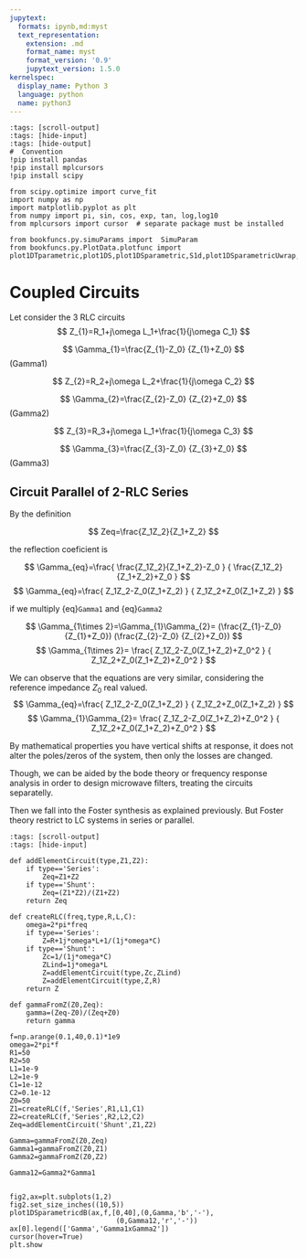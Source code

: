 ```yaml
---
jupytext:
  formats: ipynb,md:myst
  text_representation:
    extension: .md
    format_name: myst
    format_version: '0.9'
    jupytext_version: 1.5.0
kernelspec:
  display_name: Python 3
  language: python
  name: python3
---
```


<style>
.images{
    text-align:center;
}
</style>

```{code-cell} ipython3
:tags: [scroll-output]
:tags: [hide-input]
:tags: [hide-output]
#  Convention
!pip install pandas
!pip install mplcursors
!pip install scipy

from scipy.optimize import curve_fit
import numpy as np
import matplotlib.pyplot as plt
from numpy import pi, sin, cos, exp, tan, log,log10
from mplcursors import cursor  # separate package must be installed

from bookfuncs.py.simuParams import  SimuParam
from bookfuncs.py.PlotData.plotfunc import plot1DTparametric,plot1DS,plot1DSparametric,S1d,plot1DSparametricUwrap,plot1DSparametricdB

```



# Coupled Circuits

Let consider the 3 RLC circuits
$$
Z_{1}=R_1+j\omega L_1+\frac{1}{j\omega C_1}
$$

$$
\Gamma_{1}=\frac{Z_{1}-Z_0}
{Z_{1}+Z_0}
$$(Gamma1)

$$
Z_{2}=R_2+j\omega L_2+\frac{1}{j\omega C_2}
$$

$$
\Gamma_{2}=\frac{Z_{2}-Z_0}
{Z_{2}+Z_0}
$$(Gamma2)


$$
Z_{3}=R_3+j\omega L_1+\frac{1}{j\omega C_3}
$$

$$
\Gamma_{3}=\frac{Z_{3}-Z_0}
{Z_{3}+Z_0}
$$(Gamma3)


##  Circuit Parallel of 2-RLC Series

By the definition

$$
Zeq=\frac{Z_1Z_2}{Z_1+Z_2}
$$

the reflection coeficient is

$$
\Gamma_{eq}=\frac{
    \frac{Z_1Z_2}{Z_1+Z_2}-Z_0
    }
    {
    \frac{Z_1Z_2}{Z_1+Z_2}+Z_0
    }
$$
$$
\Gamma_{eq}=\frac{
Z_1Z_2-Z_0(Z_1+Z_2)
    }
    {
  Z_1Z_2+Z_0(Z_1+Z_2)
    }
$$

if we multiply {eq}`Gamma1` and {eq}`Gamma2`

$$
\Gamma_{1\times 2}=\Gamma_{1}\Gamma_{2}=
(\frac{Z_{1}-Z_0}
{Z_{1}+Z_0})
(\frac{Z_{2}-Z_0}
{Z_{2}+Z_0})
$$
$$
\Gamma_{1\times 2}=
\frac{
Z_1Z_2-Z_0(Z_1+Z_2)+Z_0^2
    }
    {
  Z_1Z_2+Z_0(Z_1+Z_2)+Z_0^2
    }
$$


We can observe that the equations are very similar, considering the reference impedance $Z_0$ real valued.
$$
\Gamma_{eq}=\frac{
Z_1Z_2-Z_0(Z_1+Z_2)
    }
    {
  Z_1Z_2+Z_0(Z_1+Z_2)
    }
$$
$$
\Gamma_{1}\Gamma_{2}=
\frac{
Z_1Z_2-Z_0(Z_1+Z_2)+Z_0^2
    }
    {
  Z_1Z_2+Z_0(Z_1+Z_2)+Z_0^2
    }
$$

By mathematical properties you have vertical shifts at response, it does not alter the poles/zeros of the system, then only the losses are changed.

Though, we can be aided by the bode theory or frequency response analysis in order to design microwave filters, treating the circuits separatelly.

Then we fall into the Foster synthesis as explained previously. But Foster theory restrict to LC systems in series or parallel.  

```{code-cell} ipython3
:tags: [scroll-output]
:tags: [hide-input]

def addElementCircuit(type,Z1,Z2):
    if type=='Series':
        Zeq=Z1+Z2
    if type=='Shunt':
        Zeq=(Z1*Z2)/(Z1+Z2)
    return Zeq

def createRLC(freq,type,R,L,C):
    omega=2*pi*freq
    if type=='Series':
        Z=R+1j*omega*L+1/(1j*omega*C)
    if type=='Shunt':
        Zc=1/(1j*omega*C)
        ZLind=1j*omega*L
        Z=addElementCircuit(type,Zc,ZLind)
        Z=addElementCircuit(type,Z,R)
    return Z

def gammaFromZ(Z0,Zeq):
    gamma=(Zeq-Z0)/(Zeq+Z0)
    return gamma

f=np.arange(0.1,40,0.1)*1e9
omega=2*pi*f
R1=50
R2=50
L1=1e-9
L2=1e-9
C1=1e-12
C2=0.1e-12
Z0=50
Z1=createRLC(f,'Series',R1,L1,C1)
Z2=createRLC(f,'Series',R2,L2,C2)
Zeq=addElementCircuit('Shunt',Z1,Z2)

Gamma=gammaFromZ(Z0,Zeq)
Gamma1=gammaFromZ(Z0,Z1)
Gamma2=gammaFromZ(Z0,Z2)

Gamma12=Gamma2*Gamma1


fig2,ax=plt.subplots(1,2)
fig2.set_size_inches((10,5))
plot1DSparametricdB(ax,f,[0,40],(0,Gamma,'b','-'),
                          (0,Gamma12,'r','-'))
ax[0].legend(['Gamma','Gamma1xGamma2'])
cursor(hover=True)
plt.show

```




















